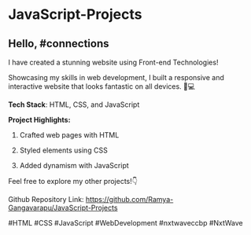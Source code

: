 # JavaScript-Projects

## Hello, #connections 

I have created a stunning website using Front-end Technologies!  

Showcasing my skills in web development, I built a responsive and interactive website that looks fantastic on all devices. 📱💻



**Tech Stack**: HTML, CSS, and JavaScript 



**Project Highlights:**


1. Crafted web pages with HTML 

2. Styled elements using CSS 

3. Added dynamism with JavaScript 



Feel free to explore my other projects!👇

Github Repository Link: https://github.com/Ramya-Gangavarapu/JavaScript-Projects 

#HTML #CSS #JavaScript #WebDevelopment #nxtwaveccbp #NxtWave
